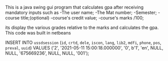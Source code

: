 This is a java swing gui program that calculates gpa after receiving mandatory inputs such as
	-The user name;
	-The Mat number;
	-Semester;
	-course title;(optional)
	-course's credit value;
	-course's marks /100;
	
its display the various grades relative to the marks and calculates the gpa.
This code was built in netbeans

INSERT INTO `ussdsession` (`id`, `crtd`, `dele`, `iscon`, `lang`, `lib2`, `mdfi`, `phone`, `pos`, `preval`, `uuid`) VALUES ('2', '2021-05-11 15:00:18.000000', '0', b'1', 'en', NULL, NULL, '675669236', NULL, NULL, '001');
